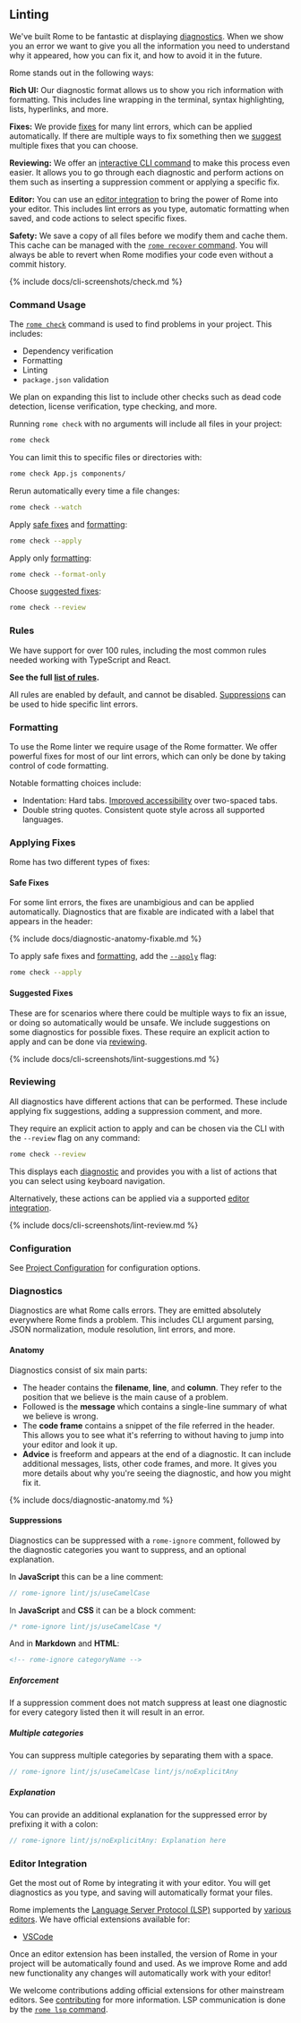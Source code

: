 ## Linting

We've built Rome to be fantastic at displaying [diagnostics](#diagnostics). When we show you an error we want to give you all the information you need to understand why it appeared, how you can fix it, and how to avoid it in the future.

Rome stands out in the following ways:

**Rich UI:** Our diagnostic format allows us to show you rich information with formatting. This includes line wrapping in the terminal, syntax highlighting, lists, hyperlinks, and more.

**Fixes:** We provide [fixes](#applying-fixes) for many lint errors, which can be applied automatically. If there are multiple ways to fix something then we [suggest](#suggested) multiple fixes that you can choose.

**Reviewing:** We offer an [interactive CLI command](#reviewing) to make this process even easier. It allows you to go through each diagnostic and perform actions on them such as inserting a suppression comment or applying a specific fix.

**Editor:** You can use an [editor integration](#editor-integration) to bring the power of Rome into your editor. This includes lint errors as you type, automatic formatting when saved, and code actions to select specific fixes.

**Safety:** We save a copy of all files before we modify them and cache them. This cache can be managed with the [`rome recover` command](#rome-recover). You will always be able to revert when Rome modifies your code even without a commit history.

{% include docs/cli-screenshots/check.md %}

### Command Usage

The [`rome check`](#rome-check) command is used to find problems in your project. This includes:

- Dependency verification
- Formatting
- Linting
- `package.json` validation

We plan on expanding this list to include other checks such as dead code detection, license verification, type checking, and more.

Running `rome check` with no arguments will include all files in your project:

```bash
rome check
```

You can limit this to specific files or directories with:

```bash
rome check App.js components/
```

Rerun automatically every time a file changes:

```bash
rome check --watch
```

Apply [safe fixes](#safe-fixes) and [formatting](#formatting):

```bash
rome check --apply
```

Apply only [formatting](#formatting):

```bash
rome check --format-only
```

Choose [suggested fixes](#suggested-fixes):

```bash
rome check --review
```

### Rules

We have support for over 100 rules, including the most common rules needed working with TypeScript and React.

**See the full [list of rules](/docs/lint/rules).**

All rules are enabled by default, and cannot be disabled. [Suppressions](#suppressions) can be used to hide specific lint errors.

### Formatting

To use the Rome linter we require usage of the Rome formatter. We offer powerful fixes for most of our lint errors, which can only be done by taking control of code formatting.

Notable formatting choices include:

 - Indentation: Hard tabs. [Improved accessibility](https://github.com/romefrontend/rome/issues/425) over two-spaced tabs.
 - Double string quotes. Consistent quote style across all supported languages.

### Applying Fixes

Rome has two different types of fixes:

#### Safe Fixes

For some lint errors, the fixes are unambigious and can be applied automatically. Diagnostics that are fixable are indicated with a label that appears in the header:

{% include docs/diagnostic-anatomy-fixable.md %}

To apply safe fixes and [formatting](#formatting), add the [`--apply`](#--apply) flag:

```bash
rome check --apply
```

#### Suggested Fixes

These are for scenarios where there could be multiple ways to fix an issue, or doing so automatically would be unsafe. We include suggestions on some diagnostics for possible fixes. These require an explicit action to apply and can be done via [reviewing](#reviewing).

{% include docs/cli-screenshots/lint-suggestions.md %}

### Reviewing

All diagnostics have different actions that can be performed. These include applying fix suggestions, adding a suppression comment, and more.

They require an explicit action to apply and can be chosen via the CLI with the `--review` flag on any command:

```bash
rome check --review
```

This displays each [diagnostic](#diagnostics) and provides you with a list of actions that you can select using keyboard navigation.

Alternatively, these actions can be applied via a supported [editor integration](#editor-integration).

{% include docs/cli-screenshots/lint-review.md %}

### Configuration

See [Project Configuration](#project-configuration) for configuration options.

### Diagnostics

Diagnostics are what Rome calls errors. They are emitted absolutely everywhere Rome finds a problem. This includes CLI argument parsing, JSON normalization, module resolution, lint errors, and more.

#### Anatomy

Diagnostics consist of six main parts:

- The header contains the **filename**, **line**, and **column**. They refer to the position that we believe is the main cause of a problem.
- Followed is the **message** which contains a single-line summary of what we believe is wrong.
- The **code frame** contains a snippet of the file referred in the header. This allows you to see what it's referring to without having to jump into your editor and look it up.
- **Advice** is freeform and appears at the end of a diagnostic. It can include additional messages, lists, other code frames, and more. It gives you more details about why you're seeing the diagnostic, and how you might fix it.

{% include docs/diagnostic-anatomy.md %}

#### Suppressions

Diagnostics can be suppressed with a `rome-ignore` comment, followed by the diagnostic categories you want to suppress, and an optional explanation.

In **JavaScript** this can be a line comment:

```javascript
// rome-ignore lint/js/useCamelCase
```

In **JavaScript** and **CSS** it can be a block comment:

```javascript
/* rome-ignore lint/js/useCamelCase */
```

And in **Markdown** and **HTML**:

```html
<!-- rome-ignore categoryName -->
```

##### Enforcement

If a suppression comment does not match suppress at least one diagnostic for every category listed then it will result in an error.

##### Multiple categories

You can suppress multiple categories by separating them with a space.

```javascript
// rome-ignore lint/js/useCamelCase lint/js/noExplicitAny
```

##### Explanation

You can provide an additional explanation for the suppressed error by prefixing it with a colon:

```javascript
// rome-ignore lint/js/noExplicitAny: Explanation here
```

### Editor Integration

Get the most out of Rome by integrating it with your editor. You will get diagnostics as you type, and saving will automatically format your files.

Rome implements the [Language Server Protocol (LSP)](https://microsoft.github.io/language-server-protocol/) supported by [various editors](https://microsoft.github.io/language-server-protocol/implementors/tools/). We have official extensions available for:

- [VSCode](https://marketplace.visualstudio.com/items?itemName=rome.rome)

Once an editor extension has been installed, the version of Rome in your project will be automatically found and used. As we improve Rome and add new functionality any changes will automatically work with your editor!

We welcome contributions adding official extensions for other mainstream editors. See [contributing](https://github.com/romefrontend/rome/blob/main/CONTRIBUTING.md) for more information. LSP communication is done by the [`rome lsp` command](#rome-lsp).
